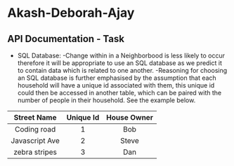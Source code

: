 # Akash-Deborah-Ajay

## API Documentation - Task

- SQL Database:
  -Change within in a Neighborbood is less likely to occur therefore it will be appropriate to use an SQL database as we predict it to contain data which is related to one another.
  -Reasoning for choosing an SQL database is further emphasised by the assumption that each household will have a unique id associated with them, this unique id could then be accessed in another table, which can be paired with the number of people in their household. See the example below.

|  Street Name   | Unique Id | House Owner |
| :------------: | :-------: | :---------: |
|  Coding road   |     1     |     Bob     |
| Javascript Ave |     2     |    Steve    |
| zebra stripes  |     3     |     Dan     |
